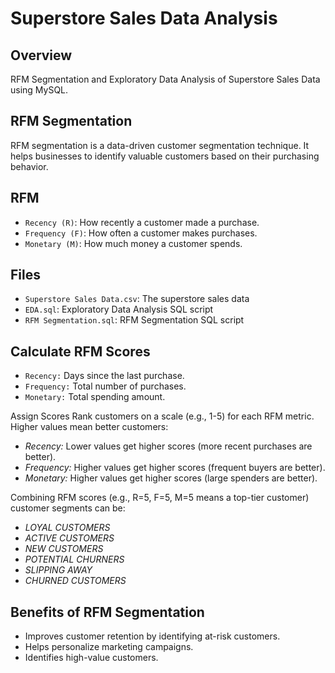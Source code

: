# Superstore Sales Data Analysis

## Overview
RFM Segmentation and Exploratory Data Analysis of Superstore Sales Data using MySQL.

## RFM Segmentation
RFM segmentation is a data-driven customer segmentation technique. It helps businesses to identify valuable customers based on their purchasing behavior.

## RFM
- `Recency (R)`: How recently a customer made a purchase.
- `Frequency (F)`: How often a customer makes purchases.
- `Monetary (M)`: How much money a customer spends.

## Files
- `Superstore Sales Data.csv`: The superstore sales data
- `EDA.sql`: Exploratory Data Analysis SQL script
- `RFM Segmentation.sql`: RFM Segmentation SQL script

## Calculate RFM Scores
- `Recency:` Days since the last purchase.
- `Frequency:` Total number of purchases.
- `Monetary:` Total spending amount.

Assign Scores
Rank customers on a scale (e.g., 1-5) for each RFM metric. Higher values mean better customers:
- _Recency:_ Lower values get higher scores (more recent purchases are better).
- _Frequency:_ Higher values get higher scores (frequent buyers are better).
- _Monetary:_ Higher values get higher scores (large spenders are better).

Combining RFM scores (e.g., R=5, F=5, M=5 means a top-tier customer) customer segments can be:
- _LOYAL CUSTOMERS_
- _ACTIVE CUSTOMERS_
- _NEW CUSTOMERS_
- _POTENTIAL CHURNERS_
- _SLIPPING AWAY_
- _CHURNED CUSTOMERS_

## Benefits of RFM Segmentation
- Improves customer retention by identifying at-risk customers.
- Helps personalize marketing campaigns.
- Identifies high-value customers.

